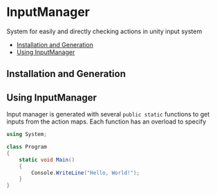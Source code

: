 # InputManager
System for easily and directly checking actions in unity input system
* [Installation and Generation](#installation-and-generation)
* [Using InputManager](#using-inputmanager)

## Installation and Generation

## Using InputManager
Input manager is generated with several `public static` functions to get inputs from the action maps. Each function has an overload to specify 
```cs
using System;

class Program
{
    static void Main()
    {
        Console.WriteLine("Hello, World!");
    }
}
```

